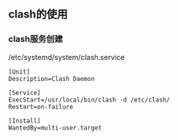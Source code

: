 ## clash的使用

### clash服务创建

/etc/systemd/system/clash.service

```shell
[Unit]
Description=Clash Daemon

[Service]
ExecStart=/usr/local/bin/clash -d /etc/clash/
Restart=on-failure

[Install]
WantedBy=multi-user.target
```

